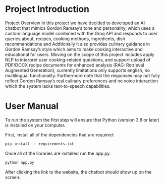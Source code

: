# Project Introduction
Project Overview
In this project we have decided to developed an AI chatbot that mimics Gordon Ramsay’s tone and personality, which uses a custom language model combined with the Groq API and responds to user queries about, recipes, cooking methods, ingredients, dish recommendations and Addtionally it also provides culinary guidance in Gordon Ramsay’s style which aims to make cooking interactive and educational for users. Moving on the scope of this project includes apply NLP to interpret user cooking-related questions, and support upload of PDF/DOCX recipe documents for enhanced analysis (RAG: Retrieval Augmented Generation), currently limitations only supports english, no multilingual functionality. Furthermore note that the responses may not fully reflect Gordon Ramsay’s real culinary preferences and no voice interaction which the system lacks text-to-speech capabilities.


# User Manual
To run the system the first step will ensure that Python (version 3.8 or later) is installed on your computer.

First, install all of the dependencies that are required:
```bash
pip install -r requirements.txt
```

Once all of the libraries are installed run the app.py:
```bash
python app.py
```

After clicking the link to the website, the chatbot should show up on the screen.


